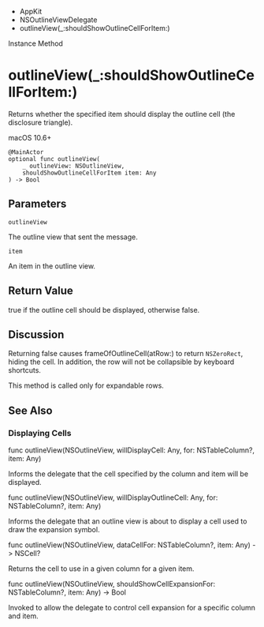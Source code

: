 

- AppKit
- NSOutlineViewDelegate
-  outlineView(\_:shouldShowOutlineCellForItem:) 

Instance Method

# outlineView(\_:shouldShowOutlineCellForItem:)

Returns whether the specified item should display the outline cell (the disclosure triangle).

macOS 10.6+

``` source
@MainActor
optional func outlineView(
    _ outlineView: NSOutlineView,
    shouldShowOutlineCellForItem item: Any
) -> Bool
```

## Parameters 

`outlineView`  

The outline view that sent the message.

`item`  

An item in the outline view.

## Return Value

true if the outline cell should be displayed, otherwise false.

## Discussion

Returning false causes frameOfOutlineCell(atRow:) to return `NSZeroRect`, hiding the cell. In addition, the row will not be collapsible by keyboard shortcuts.

This method is called only for expandable rows.

## See Also

### Displaying Cells

func outlineView(NSOutlineView, willDisplayCell: Any, for: NSTableColumn?, item: Any)

Informs the delegate that the cell specified by the column and item will be displayed.

func outlineView(NSOutlineView, willDisplayOutlineCell: Any, for: NSTableColumn?, item: Any)

Informs the delegate that an outline view is about to display a cell used to draw the expansion symbol.

func outlineView(NSOutlineView, dataCellFor: NSTableColumn?, item: Any) -> NSCell?

Returns the cell to use in a given column for a given item.

func outlineView(NSOutlineView, shouldShowCellExpansionFor: NSTableColumn?, item: Any) -> Bool

Invoked to allow the delegate to control cell expansion for a specific column and item.

